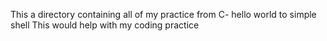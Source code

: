 This a directory containing all of my practice from C- hello world to simple shell
This would help with my coding practice
